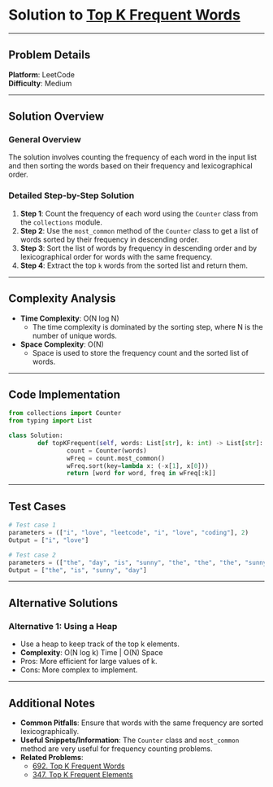 # Solution to [Top K Frequent Words](https://leetcode.com/problems/top-k-frequent-words/)

---

## Problem Details

**Platform**: LeetCode  
**Difficulty**: Medium

---

## Solution Overview

### General Overview

The solution involves counting the frequency of each word in the input list and then sorting the words based on their frequency and lexicographical order.

### Detailed Step-by-Step Solution

1. **Step 1**: Count the frequency of each word using the `Counter` class from the `collections` module.
2. **Step 2**: Use the `most_common` method of the `Counter` class to get a list of words sorted by their frequency in descending order.
3. **Step 3**: Sort the list of words by frequency in descending order and by lexicographical order for words with the same frequency.
4. **Step 4**: Extract the top `k` words from the sorted list and return them.

---

## Complexity Analysis

- **Time Complexity**: O(N log N)
  - The time complexity is dominated by the sorting step, where N is the number of unique words.
- **Space Complexity**: O(N)
  - Space is used to store the frequency count and the sorted list of words.

---

## Code Implementation

```python
from collections import Counter
from typing import List

class Solution:
        def topKFrequent(self, words: List[str], k: int) -> List[str]:
                count = Counter(words)
                wFreq = count.most_common()
                wFreq.sort(key=lambda x: (-x[1], x[0]))
                return [word for word, freq in wFreq[:k]]
```

---

## Test Cases

```python
# Test case 1
parameters = (["i", "love", "leetcode", "i", "love", "coding"], 2)
Output = ["i", "love"]

# Test case 2
parameters = (["the", "day", "is", "sunny", "the", "the", "the", "sunny", "is", "is"], 4)
Output = ["the", "is", "sunny", "day"]
```

---

## Alternative Solutions

### Alternative 1: Using a Heap

- Use a heap to keep track of the top k elements.
- **Complexity**: O(N log k) Time | O(N) Space
- Pros: More efficient for large values of k.
- Cons: More complex to implement.

---

## Additional Notes

- **Common Pitfalls**: Ensure that words with the same frequency are sorted lexicographically.
- **Useful Snippets/Information**: The `Counter` class and `most_common` method are very useful for frequency counting problems.
- **Related Problems**:
  - [692. Top K Frequent Words](https://leetcode.com/problems/top-k-frequent-words/)
  - [347. Top K Frequent Elements](https://leetcode.com/problems/top-k-frequent-elements/)
